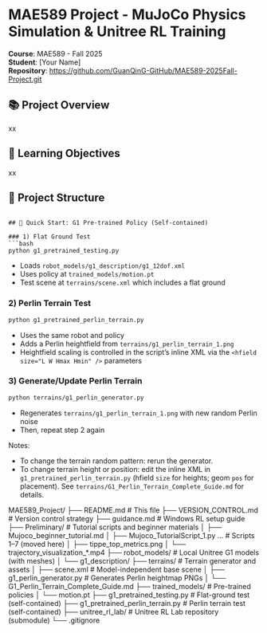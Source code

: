 # MAE589 Project - MuJoCo Physics Simulation & Unitree RL Training

**Course**: MAE589 - Fall 2025  
**Student**: [Your Name]  
**Repository**: https://github.com/GuanQinG-GitHub/MAE589-2025Fall-Project.git

## 📚 Project Overview

xx
## 🎯 Learning Objectives

xx

## 📁 Project Structure

```

## 🏃 Quick Start: G1 Pre-trained Policy (Self-contained)

### 1) Flat Ground Test
```bash
python g1_pretrained_testing.py
```
- Loads `robot_models/g1_description/g1_12dof.xml`
- Uses policy at `trained_models/motion.pt`
- Test scene at `terrains/scene.xml` which includes a flat ground

### 2) Perlin Terrain Test
```bash
python g1_pretrained_perlin_terrain.py
```
- Uses the same robot and policy
- Adds a Perlin heightfield from `terrains/g1_perlin_terrain_1.png`
- Heightfield scaling is controlled in the script’s inline XML via the `<hfield size="L W Hmax Hmin" />` parameters

### 3) Generate/Update Perlin Terrain
```bash
python terrains/g1_perlin_generator.py
```
- Regenerates `terrains/g1_perlin_terrain_1.png` with new random Perlin noise
- Then, repeat step 2 again

Notes:
- To change the terrain random pattern: rerun the generator.
- To change terrain height or position: edit the inline XML in `g1_pretrained_perlin_terrain.py` (hfield `size` for heights; geom `pos` for placement). See `terrains/G1_Perlin_Terrain_Complete_Guide.md` for details.

MAE589_Project/
├── README.md                           # This file
├── VERSION_CONTROL.md                  # Version control strategy
├── guidance.md                         # Windows RL setup guide
├── Preliminary/                        # Tutorial scripts and beginner materials
│   ├── Mujoco_beginner_tutorial.md
│   ├── Mujoco_TutorialScript_1.py ...  # Scripts 1–7 (moved here)
│   ├── tippe_top_metrics.png
│   └── trajectory_visualization_*.mp4
├── robot_models/                       # Local Unitree G1 models (with meshes)
│   └── g1_description/
├── terrains/                           # Terrain generator and assets
│   ├── scene.xml                       # Model-independent base scene
│   ├── g1_perlin_generator.py          # Generates Perlin heightmap PNGs
│   └── G1_Perlin_Terrain_Complete_Guide.md
├── trained_models/                     # Pre-trained policies
│   └── motion.pt
├── g1_pretrained_testing.py            # Flat-ground test (self-contained)
├── g1_pretrained_perlin_terrain.py     # Perlin terrain test (self-contained)
├── unitree_rl_lab/                     # Unitree RL Lab repository (submodule)
└── .gitignore
```